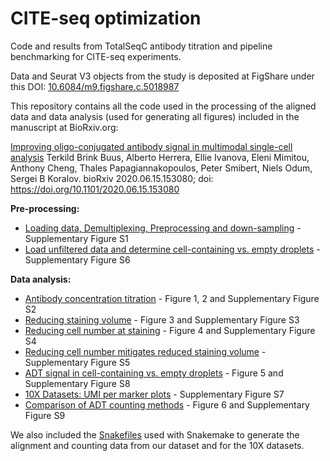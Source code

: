# CITE-seq optimization
Code and results from TotalSeqC antibody titration and pipeline benchmarking for CITE-seq experiments.

Data and Seurat V3 objects from the study is deposited at FigShare under this DOI: [10.6084/m9.figshare.c.5018987](https://doi.org/10.6084/m9.figshare.c.5018987)

This repository contains all the code used in the processing of the aligned data and data analysis (used for generating all figures) included in the manuscript at BioRxiv.org: 

[Improving oligo-conjugated antibody signal in multimodal single-cell analysis](https://doi.org/10.1101/2020.06.15.153080)
Terkild Brink Buus, Alberto Herrera, Ellie Ivanova, Eleni Mimitou, Anthony Cheng, Thales Papagiannakopoulos, Peter Smibert, Niels Odum, Sergei B Koralov. bioRxiv 2020.06.15.153080; doi: https://doi.org/10.1101/2020.06.15.153080

**Pre-processing:**
* [Loading data, Demultiplexing, Preprocessing and down-sampling](Demux_Preprocess_Downsample.md) - Supplementary Figure S1
* [Load unfiltered data and determine cell-containing vs. empty droplets](Load-unfiltered-data.md) - Supplementary Figure S6

**Data analysis:**
* [Antibody concentration titration](Antibody-titration.md) - Figure 1, 2 and Supplementary Figure S2
* [Reducing staining volume](Volume-titration.md) - Figure 3 and Supplementary Figure S3
* [Reducing cell number at staining](Cell-number-titration.md) - Figure 4 and Supplementary Figure S4
* [Reducing cell number mitigates reduced staining volume](Volume-and-cell-number-titration.md) - Supplementary Figure S5
* [ADT signal in cell-containing vs. empty droplets](ADT-reads-in-cells-vs-empty-drops.md) - Figure 5 and Supplementary Figure S8
* [10X Datasets: UMI per marker plots](10X-Datasets-UMI-per-marker.md) - Supplementary Figure S7
* [Comparison of ADT counting methods](ADT-counting-methods.md) - Figure 6 and Supplementary Figure S9

We also included the [Snakefiles](Snakemake/) used with Snakemake to generate the alignment and counting data from our dataset and for the 10X datasets.
